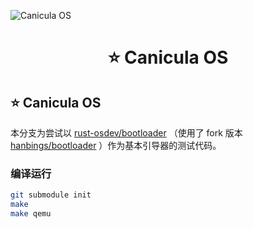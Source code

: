 ![Canicula OS](https://picture.hanbings.com/2024/09/22/f1b8f29c20aba151c2c5e987b2c50ddd.png)

<h1 align="center">⭐ Canicula OS</h1>

## ⭐ Canicula OS

本分支为尝试以 [rust-osdev/bootloader](https://github.com/rust-osdev/bootloader) （使用了 fork 版本 [hanbings/bootloader](https://github.com/hanbings/bootloader) ）作为基本引导器的测试代码。

### 编译运行

```bash
git submodule init
make
make qemu
```